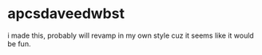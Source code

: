 # apcsdaveedwbst
i made this, probably will revamp in my own style cuz it seems like it would be fun. 
